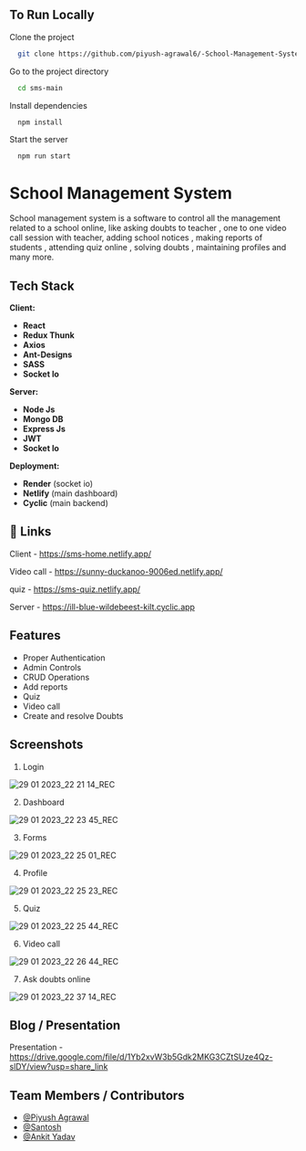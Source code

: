 
## To Run Locally

Clone the project

```bash
  git clone https://github.com/piyush-agrawal6/-School-Management-System.git
```

Go to the project directory

```bash
  cd sms-main
```

Install dependencies

```bash
  npm install
```

Start the server

```bash
  npm run start
```


# School Management System

School management system is  a software to control all the management related to a school online, like asking doubts to teacher , one to one video call session 
with teacher, adding school notices , making reports of students , attending quiz online , solving doubts , maintaining profiles and many more.

## Tech Stack

**Client:** 

- **React**
- **Redux Thunk**
- **Axios**
- **Ant-Designs**
- **SASS**
- **Socket Io**

**Server:**

- **Node Js**
- **Mongo DB**
- **Express Js**
- **JWT**
- **Socket Io**

**Deployment:**

- **Render** (socket io)
- **Netlify** (main dashboard)
- **Cyclic** (main backend)


## 🔗 Links

Client - https://sms-home.netlify.app/

Video call - https://sunny-duckanoo-9006ed.netlify.app/

quiz - https://sms-quiz.netlify.app/

Server - https://ill-blue-wildebeest-kilt.cyclic.app

## Features

- Proper Authentication
- Admin Controls
- CRUD Operations
- Add reports
- Quiz
- Video call
- Create and resolve Doubts


## Screenshots


1. Login 

![29 01 2023_22 21 14_REC](https://user-images.githubusercontent.com/100460788/215342251-f56c40e1-0eb9-4dad-a7f2-27509b32d883.png)

2. Dashboard

![29 01 2023_22 23 45_REC](https://user-images.githubusercontent.com/100460788/215342255-01abdbe5-5e2a-42a4-809a-ba3f25d64aa4.png)

3. Forms

![29 01 2023_22 25 01_REC](https://user-images.githubusercontent.com/100460788/215342257-b082472c-f74d-4e2a-a3b3-af5fb67363ee.png)

4. Profile

![29 01 2023_22 25 23_REC](https://user-images.githubusercontent.com/100460788/215342259-532d4808-e3ce-4a0a-8aac-6e7772b747f5.png)

5. Quiz

![29 01 2023_22 25 44_REC](https://user-images.githubusercontent.com/100460788/215342261-afd9d66a-302b-47c1-abde-9f11cace72fe.png)

6. Video call

![29 01 2023_22 26 44_REC](https://user-images.githubusercontent.com/100460788/215342262-85fcd7fc-17ae-44d7-a044-da6d3c0959e6.png)

7. Ask doubts online

![29 01 2023_22 37 14_REC](https://user-images.githubusercontent.com/100460788/215343294-0f401bf1-8ca8-422e-b862-c4daa84699e7.png)

## Blog / Presentation

Presentation - https://drive.google.com/file/d/1Yb2xvW3b5Gdk2MKG3CZtSUze4Qz-slDY/view?usp=share_link 

## Team Members / Contributors

- [@Piyush Agrawal](https://github.com/piyush-agrawal6)
- [@Santosh](https://github.com/Santoshdandin)
- [@Ankit Yadav](https://github.com/ankit-yadav09)
